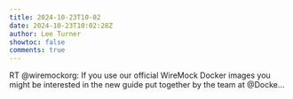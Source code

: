 ```yaml
---
title: 2024-10-23T10-02
date: 2024-10-23T10:02:28Z
author: Lee Turner
showtoc: false
comments: true
---
```


RT @wiremockorg: If you use our official WireMock Docker images you might be interested in the new guide put together by the team at @Docke…

